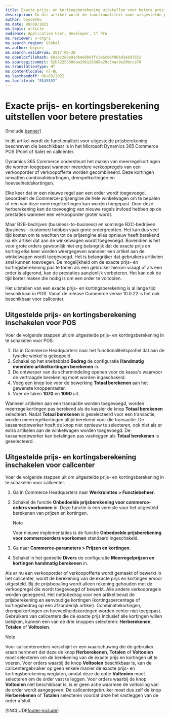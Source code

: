 ```yaml
---
title: Exacte prijs- en kortingsberekening uitstellen voor betere prestaties
description: In dit artikel wordt de functionaliteit voor uitgestelde prijsberekening beschreven die beschikbaar is in het Microsoft Dynamics 365 Commerce POS (Point of Sale) en callcenter.
author: boycezhu
ms.date: 09/09/2021
ms.topic: article
audience: Application User, Developer, IT Pro
ms.reviewer: v-chgri
ms.search.region: Global
ms.author: boycez
ms.search.validFrom: 2017-06-20
ms.openlocfilehash: 6926c288a91dbe66b6ffc2e6c06f866d3ebd7652
ms.sourcegitcommit: 52b7225350daa29b1263d8e29c54ac9e20bcca70
ms.translationtype: HT
ms.contentlocale: nl-NL
ms.lasthandoff: 06/03/2022
ms.locfileid: "8845892"
---
```

# <a name="delay-exact-price-and-discount-calculation-for-improved-performance"></a>Exacte prijs- en kortingsberekening uitstellen voor betere prestaties

[!include [banner](includes/banner.md)]

In dit artikel wordt de functionaliteit voor uitgestelde prijsberekening beschreven die beschikbaar is in het Microsoft Dynamics 365 Commerce POS (Point of Sale) en callcenter.

Dynamics 365 Commerce ondersteunt het maken van meerregelkortingen die worden toegepast wanneer meerdere verkoopregels van een verkooporder of verkoopofferte worden gecombineerd. Deze kortingen omvatten combinatiekortingen, drempelkortingen en hoeveelheidskortingen.

Elke keer dat er een nieuwe regel aan een order wordt toegevoegd, beoordeelt de Commerce-prijsengine de hele winkelwagen om te bepalen of een van deze meerregelkortingen kan worden toegepast. Door deze herberekening kan de toevoeging van nieuwe regels invloed hebben op de prestaties wanneer een verkooporder groter wordt.

Maar B2B-bedrijven (business-to-business) en sommige B2C-bedrijven (business--customer) hebben vaak grote ordergrootten. Het kan dus veel tijd kosten om te wachten tot de prijsengine alles opnieuw heeft berekend na elk artikel dat aan de winkelwagen wordt toegevoegd. Bovendien is het voor grote orders gewoonlijk niet erg belangrijk dat de exacte prijs en korting elke keer worden weergegeven wanneer een artikel aan de winkelwagen wordt toegevoegd. Het is belangrijker dat gebruikers artikelen snel kunnen toevoegen. De mogelijkheid om de exacte prijs- en kortingsberekening pas te tonen als een gebruiker hierom vraagt of als een order is afgerond, kan de prestaties aanzienlijk verbeteren. Het kan ook de tijd korter maken die nodig is om een order te voltooien.

Het uitstellen van een exacte prijs- en kortingsberekening is al lange tijd beschikbaar in POS. Vanaf de release Commerce versie 10.0.22 is het ook beschikbaar voor callcenter.

## <a name="enable-delayed-price-and-discount-calculation-for-pos"></a>Uitgestelde prijs- en kortingsberekening inschakelen voor POS

Voer de volgende stappen uit om uitgestelde prijs- en kortingsberekening in te schakelen voor POS.

1. Ga in Commerce Headquarters naar het functionaliteitsprofiel dat aan de fysieke winkel is gekoppeld.
1. Schakel op het sneltabblad **Bedrag** de configuratie **Handmatig meerdere artikelkortingen berekenen** in.
1. De ontwerper van de schermindeling openen voor de kassa's waarvoor de vertraagde berekening moet worden ingeschakeld.
1. Voeg een knop toe voor de bewerking **Totaal berekenen** aan het gewenste knoppenraster.
1. Voer de taken **1070** en **1090** uit.

Wanneer artikelen aan een transactie worden toegevoegd, worden meerregelkortingen pas berekend als de kassier de knop **Totaal berekenen** selecteert. Nadat **Totaal berekenen** is geselecteerd voor een transactie, worden meerregelkortingen altijd berekend voor die transactie. De kassamedewerker hoeft de knop niet opnieuw te selecteren, ook niet als er extra artikelen aan de winkelwagen worden toegevoegd. De kassamedewerker kan betalingen pas vastleggen als **Totaal berekenen** is geselecteerd.

## <a name="enable-delayed-price-and-discount-calculation-for-call-center"></a>Uitgestelde prijs- en kortingsberekening inschakelen voor callcenter

Voer de volgende stappen uit om uitgestelde prijs- en kortingsberekening in te schakelen voor callcenter.

1. Ga in Commerce Headquarters naar **Werkruimtes \> Functiebeheer**.
1. Schakel de functie **Onbedoelde prijsberekening voor commerce-orders voorkomen** in. Deze functie is een vereiste voor het uitgesteld berekenen van prijzen en kortingen.

    > [!NOTE]
    > Voor nieuwe implementaties is de functie **Onbedoelde prijsberekening voor commerceorders voorkomen** standaard ingeschakeld.

1. Ga naar **Commerce-parameters \> Prijzen en kortingen**.
1. Schakel in het gedeelte **Divers** de configuratie **Meerregelprijzen en kortingen handmatig berekenen** in.

Als er nu een verkooporder of verkoopofferte wordt gemaakt of bewerkt in het callcenter, wordt de berekening van de exacte prijs en kortingen ervoor uitgesteld. Bij de prijsbepaling wordt alleen rekening gehouden met de verkoopregel die wordt toegevoegd of bewerkt. Alle andere verkoopregels worden genegeerd. Het nettobedrag voor een artikel bevat de prijsberekening en eenvoudige kortingen (kortingspercentage of kortingsbedrag op een afzonderlijk artikel). Combinatiekortingen, drempelkortingen en hoeveelheidskortingen worden echter niet toegepast. Gebruikers van callcenters die de exacte prijs inclusief alle kortingen willen bekijken, kunnen een van de drie knoppen selecteren: **Herberekenen**, **Totalen** of **Voltooien**.

> [!NOTE]
> Voor callcenterorders verschijnt er een waarschuwing die de gebruiker eraan herinnert dat deze de knop **Herberekenen**, **Totalen** of **Voltooien** moet selecteren om de berekening van de exacte prijs en kortingen uit te voeren. Voor orders waarbij de knop **Voltooien** beschikbaar is, kan de callcentergebruiker op geen enkele manier de exacte prijs- en kortingsberekening weglaten, omdat deze de optie **Voltooien** moet selecteren om de order vast te leggen. Voor orders waarbij de knop **Voltooien** niet beschikbaar is, is er geen actie waarmee de voltooiing van de order wordt aangegeven. De callcentergebruiker moet dus zelf de knop **Herberekenen** of **Totalen** selecteren voordat deze het vastleggen van de order afsluit.

[!INCLUDE[footer-include](../includes/footer-banner.md)]

